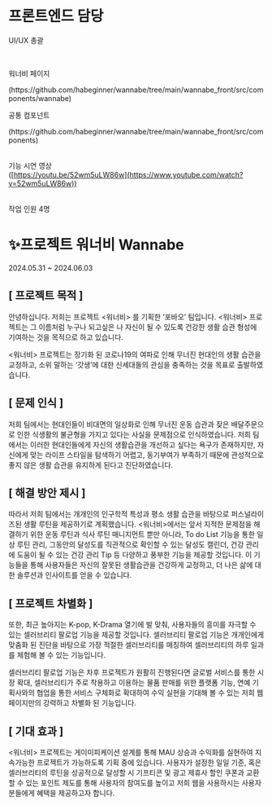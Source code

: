 <br><h1>프론트엔드 담당</h1><p>UI/UX 총괄</p></br>

워너비 페이지
<p>(https://github.com/habeginner/wannabe/tree/main/wannabe_front/src/components/wannabe)</p>

공통 컴포넌트
<p>(https://github.com/habeginner/wannabe/tree/main/wannabe_front/src/components)</p>


<br>기능 시연 영상</br>
([https://youtu.be/52wm5uLW86w](https://www.youtube.com/watch?v=52wm5uLW86w))

<br>작업 인원 4명</br>


# ✨프로젝트 워너비 Wannabe
2024.05.31 ~ 2024.06.03

## [ 프로젝트 목적 ]
  안녕하십니다. 저희는 프로젝트 <워너비> 를 기획한 ‘포바오’ 팀입니다. <워너비> 프로젝트는 그 이름처럼 누구나 되고싶은 나 자신이 될 수 있도록 건강한 생활 습관 형성에 기여하는 것을 목적으로 하고 있습니다.


 <워너비> 프로젝트는 장기화 된 코로나19의 여파로 인해 무너진 현대인의 생활 습관을 교정하고, 소위 말하는 ‘갓생’에 대한 신세대들의 관심을 충족하는 것을 목표로 출발하였습니다. 


## [ 문제 인식 ]
  저희 팀에서는 현대인들이 비대면의 일상화로 인해 무너진 운동 습관과 잦은 배달주문으로 인한 식생활의 불균형을 가지고 있다는 사실을 문제점으로 인식하였습니다. 저희 팀에서는 이러한 현대인들에게 자신의 생활습관을 개선하고 싶다는 욕구가 존재하지만, 자신에게 맞는 라이프 스타일을 탐색하기 어렵고, 동기부여가 부족하기 때문에 관성적으로 좋지 않은 생활 습관을 유지하게 된다고 진단하였습니다.


## [ 해결 방안 제시 ]
  따라서 저희 팀에서는 개개인의 인구학적 특성과 평소 생활 습관을 바탕으로 퍼스널라이즈된 생활 루틴을 제공하기로 계획했습니다. <워너비>에서는 앞서 지적한 문제점을 해결하기 위한 운동 루틴과 식사 루틴 매니지먼트 뿐만 아니라, To do List 기능을 통한 일상 루틴 관리, 그동안의 달성도를 직관적으로 확인할 수 있는 달성도 캘린더, 건강 관리에 도움이 될 수 있는 건강 관리 Tip 등 다양하고 풍부한 기능을 제공할 것입니다.  이 기능들을 통해 사용자들은 자신의 잘못된 생활습관을 건강하게 교정하고, 더 나은 삶에 대한 솔루션과 인사이트를 얻을 수 있습니다.


## [ 프로젝트 차별화 ]
  또한, 최근 높아지는 K-pop, K-Drama 열기에 발 맞춰, 사용자들의 흥미를 자극할 수 있는 셀러브리티 팔로업 기능을 제공할 것입니다. 셀러브리티 팔로업 기능은 개개인에게 맞춤화 된 진단을 바탕으로 가장 적절한 셀러브리티를 매칭하여 셀러브리티의 하루 일과를 체험해 볼 수 있는 기능입니다.


  셀러브리티 팔로업 기능은 차후 프로젝트가 원활히 진행된다면 글로벌 서비스를 통한 시장 확대, 셀러브리티가 주로 착용하고 이용하는 물품 판매를 위한 플랫폼 기능, 연예 기획사와의 협업을 통한 서비스 구체화로 확대하여 수익 실현을 기대해 볼 수 있는  저희 웹페이지만의 강력하고 차별화 된 기능입니다.


## [ 기대 효과 ]
  <워너비> 프로젝트는 게이미피케이션 설계를 통해 MAU 상승과 수익화를 실현하여 지속가능한 프로젝트가 가능하도록 기획 중에 있습니다.  사용자가 설정한 일일 기준, 혹은 셀러브리티의 루틴을 성공적으로 달성할 시 기프티콘 및 광고 제휴사 할인 쿠폰과 교환할 수 있는 포인트 제도를 통해 사용자의 참여도를 높이고 저희 웹을 사용하시는 사용자 분들에게 혜택을 제공하고자 합니다.
